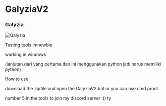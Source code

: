 # GalyziaV2
### Galyzia 
![Galyzia](images/Galyzia.png)

Testing tools imnewbie 

working in windows 

(lanjutan dari yang pertama dan ini menggunakan python jadi harus memiliki python)

How to use


download the zipfile and open the GalyziaV2.bat or you can use cmd pront 

number 5 in the tools to join my discord server :))
ty
